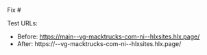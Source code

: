 Fix #<gh-issue-id>

Test URLs:
- Before: https://main--vg-macktrucks-com-ni--hlxsites.hlx.page/
- After: https://<branch>--vg-macktrucks-com-ni--hlxsites.hlx.page/

